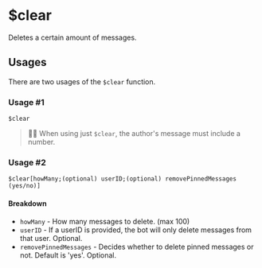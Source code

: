 # $clear
Deletes a certain amount of messages.

## Usages
There are two usages of the `$clear` function.

### Usage #1
```
$clear
```
> 🧙‍♂️ When using just `$clear`, the author's message must include a number.

### Usage #2
```
$clear[howMany;(optional) userID;(optional) removePinnedMessages (yes/no)]
```

#### Breakdown
- `howMany` - How many messages to delete. (max 100)
- `userID` - If a userID is provided, the bot will only delete messages from that user. Optional.
- `removePinnedMessages` - Decides whether to delete pinned messages or not. Default is 'yes'. Optional.
